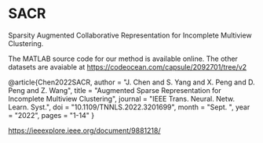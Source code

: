 # SACR
Sparsity Augmented Collaborative Representation for Incomplete Multiview Clustering.

The MATLAB source code for our method is available online. The other datasets are avaiable at https://codeocean.com/capsule/2092701/tree/v2

@article{Chen2022SACR,
  author        = "J. Chen and  S. Yang and  X. Peng and  D. Peng and Z. Wang",
  title         = "Augmented Sparse Representation for Incomplete Multiview Clustering",
  journal       = "IEEE Trans. Neural. Netw. Learn. Syst.",
  doi           = "10.1109/TNNLS.2022.3201699",
  month         = "Sept. ",
  year          = "2022",
  pages         = "1-14"
}

https://ieeexplore.ieee.org/document/9881218/
